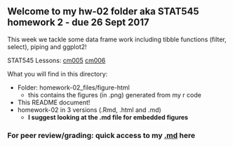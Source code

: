 ## Welcome to my hw-02 folder aka STAT545 homework 2 - due 26 Sept 2017

This week we tackle some data frame work including tibble functions (filter, select), piping and ggplot2!  

STAT545 Lessons:
[cm005](http://stat545.com/cm005_tidyverse-tibbles.html)
[cm006](http://stat545.com/cm006_tibbles-dplyr-ggplot2.html)

What you will find in this directory:

* Folder: homework-02_files/figure-html
  + this contains the figures (in .png) generated from my r code
* This README document!
* homework-02 in 3 versions (.Rmd, .html and .md)
  + **I suggest looking at the .md file for embedded figures**

### For peer review/grading: quick access to my [.md](https://github.com/angmelanie/STAT545-hw-Ang-Melanie/blob/master/hw-02/homework-02.md) here
